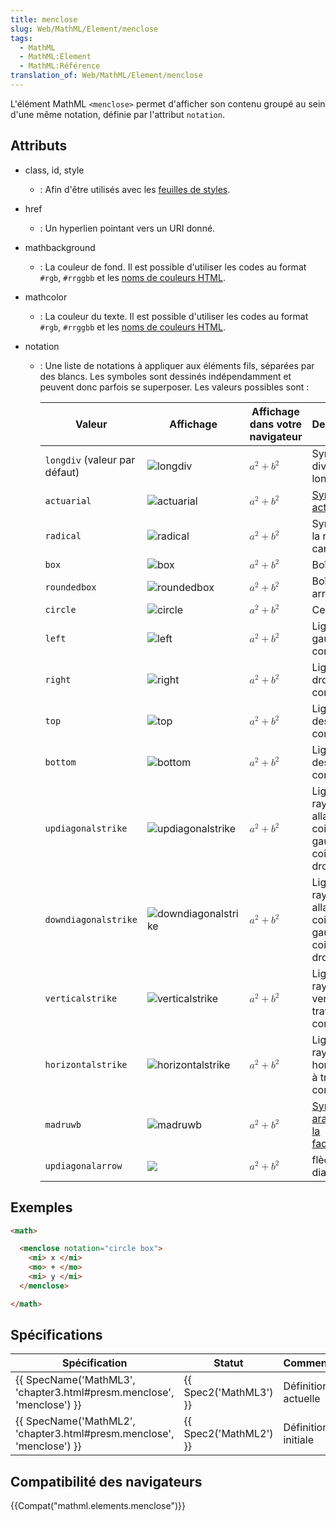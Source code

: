 ```yaml
---
title: menclose
slug: Web/MathML/Element/menclose
tags:
  - MathML
  - MathML:Element
  - MathML:Référence
translation_of: Web/MathML/Element/menclose
---
```


L'élément MathML `<menclose>` permet d'afficher son contenu groupé au sein d'une même notation, définie par l'attribut `notation`.

## Attributs

- class, id, style
  - : Afin d'être utilisés avec les [feuilles de styles](/fr/docs/CSS).
- href
  - : Un hyperlien pointant vers un URI donné.
- mathbackground
  - : La couleur de fond. Il est possible d'utiliser les codes au format `#rgb`, `#rrggbb` et les [noms de couleurs HTML](/fr/docs/CSS/valeur_de_couleur#Mots-cl.C3.A9s).
- mathcolor
  - : La couleur du texte. Il est possible d'utiliser les codes au format `#rgb`, `#rrggbb` et les [noms de couleurs HTML](/fr/docs/CSS/valeur_de_couleur#Mots-cl.C3.A9s).
- notation

  - : Une liste de notations à appliquer aux éléments fils, séparées par des blancs. Les symboles sont dessinés indépendamment et peuvent donc parfois se superposer. Les valeurs possibles sont :

    | Valeur                        | Affichage                                     | Affichage dans votre navigateur                                                                                                                | Description                                                                                                                  |
    | ----------------------------- | --------------------------------------------- | ---------------------------------------------------------------------------------------------------------------------------------------------- | ---------------------------------------------------------------------------------------------------------------------------- |
    | `longdiv` (valeur par défaut) | ![longdiv](default.png)                       | <math><menclose notation="longdiv"><msup><mi>a</mi><mn>2</mn></msup> <mo>+</mo> <msup><mi>b</mi><mn>2</mn></msup></menclose></math>            | Symbole de division longue                                                                                                   |
    | `actuarial`                   | ![actuarial](actuarial.png)                   | <math><menclose notation="actuarial"><msup><mi>a</mi><mn>2</mn></msup> <mo>+</mo> <msup><mi>b</mi><mn>2</mn></msup></menclose></math>          | [Symbole actuaire](http://en.wikipedia.org/wiki/Actuarial_notation)                                                          |
    | `radical`                     | ![radical](radical.png)                       | <math><menclose notation="radical"><msup><mi>a</mi><mn>2</mn></msup> <mo>+</mo> <msup><mi>b</mi><mn>2</mn></msup></menclose></math>            | Symbole de la racine carrée                                                                                                  |
    | `box`                         | ![box](box.png)                               | <math><menclose notation="box"><msup><mi>a</mi><mn>2</mn></msup> <mo>+</mo> <msup><mi>b</mi><mn>2</mn></msup></menclose></math>                | Boîte                                                                                                                        |
    | `roundedbox`                  | ![roundedbox](roundedbox.png)                 | <math><menclose notation="roundedbox"><msup><mi>a</mi><mn>2</mn></msup> <mo>+</mo> <msup><mi>b</mi><mn>2</mn></msup></menclose></math>         | Boîte arrondie                                                                                                               |
    | `circle`                      | ![circle](circle.png)                         | <math><menclose notation="circle"><msup><mi>a</mi><mn>2</mn></msup> <mo>+</mo> <msup><mi>b</mi><mn>2</mn></msup></menclose></math>             | Cercle                                                                                                                       |
    | `left`                        | ![left](left.png)                             | <math><menclose notation="left"><msup><mi>a</mi><mn>2</mn></msup> <mo>+</mo> <msup><mi>b</mi><mn>2</mn></msup></menclose></math>               | Ligne à la gauche du contenu                                                                                                 |
    | `right`                       | ![right](right.png)                           | <math><menclose notation="right"><msup><mi>a</mi><mn>2</mn></msup> <mo>+</mo> <msup><mi>b</mi><mn>2</mn></msup></menclose></math>              | Ligne à la droite du contenu                                                                                                 |
    | `top`                         | ![top](top.png)                               | <math><menclose notation="top"><msup><mi>a</mi><mn>2</mn></msup> <mo>+</mo> <msup><mi>b</mi><mn>2</mn></msup></menclose></math>                | Ligne au-dessus du contenu                                                                                                   |
    | `bottom`                      | ![bottom](bottom.png)                         | <math><menclose notation="bottom"><msup><mi>a</mi><mn>2</mn></msup> <mo>+</mo> <msup><mi>b</mi><mn>2</mn></msup></menclose></math>             | Ligne en-dessous du contenu                                                                                                  |
    | `updiagonalstrike`            | ![updiagonalstrike](updiagonalstrike.png)     | <math><menclose notation="updiagonalstrike"><msup><mi>a</mi><mn>2</mn></msup> <mo>+</mo> <msup><mi>b</mi><mn>2</mn></msup></menclose></math>   | Ligne de rayure allant du coin bas-gauche au coin haut-droit                                                                 |
    | `downdiagonalstrike`          | ![downdiagonalstrike](downdiagonalstrike.png) | <math><menclose notation="downdiagonalstrike"><msup><mi>a</mi><mn>2</mn></msup> <mo>+</mo> <msup><mi>b</mi><mn>2</mn></msup></menclose></math> | Ligne de rayure allant du coin haut-gauche au coin bas-droit                                                                 |
    | `verticalstrike`              | ![verticalstrike](verticalstrike.png)         | <math><menclose notation="verticalstrike"><msup><mi>a</mi><mn>2</mn></msup> <mo>+</mo> <msup><mi>b</mi><mn>2</mn></msup></menclose></math>     | Ligne de rayure verticale à travers le contenu                                                                               |
    | `horizontalstrike`            | ![horizontalstrike](horizontalstrike.png)     | <math><menclose notation="horizontalstrike"><msup><mi>a</mi><mn>2</mn></msup> <mo>+</mo> <msup><mi>b</mi><mn>2</mn></msup></menclose></math>   | Ligne de rayure horizontale à travers le contenu                                                                             |
    | `madruwb`                     | ![madruwb](madruwb.png)                       | <math><menclose notation="madruwb"><msup><mi>a</mi><mn>2</mn></msup> <mo>+</mo> <msup><mi>b</mi><mn>2</mn></msup></menclose></math>            | [Symbole arabe pour la factorielle](http://en.wikipedia.org/wiki/Modern_Arabic_mathematical_notation#Arithmetic_and_algebra) |
    | `updiagonalarrow`             | ![](updiagonalarrow.png)                      | <math><menclose notation="updiagonalarrow"><msup><mi>a</mi><mn>2</mn></msup> <mo>+</mo> <msup><mi>b</mi><mn>2</mn></msup></menclose></math>    | flèche diagonale                                                                                                             |

## Exemples

```html
<math>

  <menclose notation="circle box">
    <mi> x </mi>
    <mo> + </mo>
    <mi> y </mi>
  </menclose>

</math>
```

## Spécifications

| Spécification                                                                                | Statut                       | Commentaire         |
| -------------------------------------------------------------------------------------------- | ---------------------------- | ------------------- |
| {{ SpecName('MathML3', 'chapter3.html#presm.menclose', 'menclose') }} | {{ Spec2('MathML3') }} | Définition actuelle |
| {{ SpecName('MathML2', 'chapter3.html#presm.menclose', 'menclose') }} | {{ Spec2('MathML2') }} | Définition initiale |

## Compatibilité des navigateurs

{{Compat("mathml.elements.menclose")}}
